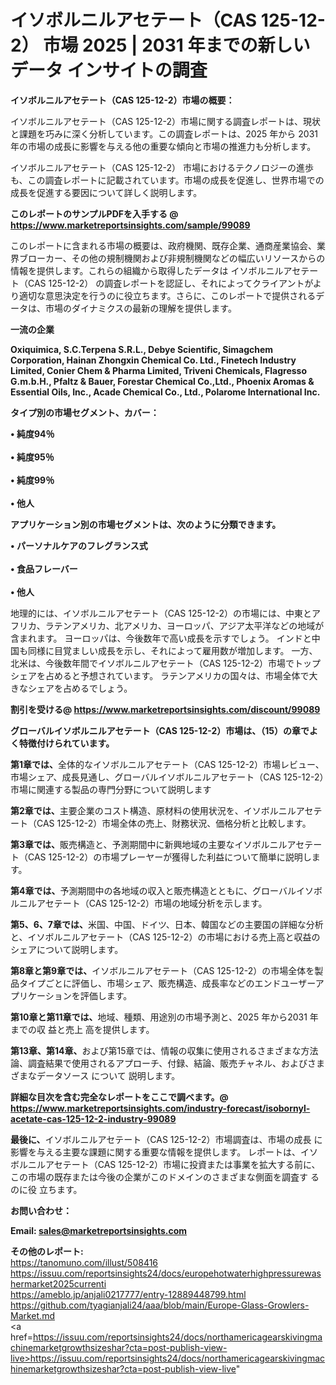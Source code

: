 # イソボルニルアセテート（CAS 125-12-2） 市場 2025 | 2031 年までの新しいデータ インサイトの調査

<strong><b>イソボルニルアセテート（CAS 125-12-2）市場の概要：</b></strong>

イソボルニルアセテート（CAS 125-12-2）市場に関する調査レポートは、現状と課題を巧みに深く分析しています。この調査レポートは、2025 年から 2031 年の市場の成長に影響を与える他の重要な傾向と市場の推進力も分析します。

イソボルニルアセテート（CAS 125-12-2） 市場におけるテクノロジーの進歩も、この調査レポートに記載されています。市場の成長を促進し、世界市場での成長を促進する要因について詳しく説明します。

<strong>このレポートのサンプルPDFを入手する @ <a href=https://www.marketreportsinsights.com/sample/99089>https://www.marketreportsinsights.com/sample/99089</a></strong>

このレポートに含まれる市場の概要は、政府機関、既存企業、通商産業協会、業界ブローカー、その他の規制機関および非規制機関などの幅広いリソースからの情報を提供します。これらの組織から取得したデータは イソボルニルアセテート（CAS 125-12-2） の調査レポートを認証し、それによってクライアントがより適切な意思決定を行うのに役立ちます。さらに、このレポートで提供されるデータは、市場のダイナミクスの最新の理解を提供します。

<strong>一流の企業</strong>

<strong><b>Oxiquimica, S.C.Terpena S.R.L., Debye Scientific, Simagchem Corporation, Hainan Zhongxin Chemical Co. Ltd., Finetech Industry Limited, Conier Chem & Pharma Limited, Triveni Chemicals, Flagresso G.m.b.H., Pfaltz & Bauer, Forestar Chemical Co.,Ltd., Phoenix Aromas & Essential Oils, Inc., Acade Chemical Co., Ltd., Polarome International Inc.</b></strong>

<strong><b>タイプ別の市場セグメント、カバー：</b></strong>

<strong>• 純度94％<br><br>• 純度95％<br><br>• 純度99％<br><br>• 他人</strong>

<strong><b>アプリケーション別の市場セグメントは、次のように分類できます。</b></strong>

<strong>• パーソナルケアのフレグランス式<br><br>• 食品フレーバー<br><br>• 他人</strong>

 地理的には、イソボルニルアセテート（CAS 125-12-2）の市場には、中東とアフリカ、ラテンアメリカ、北アメリカ、ヨーロッパ、アジア太平洋などの地域が含まれます。 ヨーロッパは、今後数年で高い成長を示すでしょう。 インドと中国も同様に目覚ましい成長を示し、それによって雇用数が増加します。 一方、北米は、今後数年間でイソボルニルアセテート（CAS 125-12-2）市場でトップシェアを占めると予想されています。 ラテンアメリカの国々は、市場全体で大きなシェアを占めるでしょう。

<strong>割引を受ける@ <a href=https://www.marketreportsinsights.com/discount/99089>https://www.marketreportsinsights.com/discount/99089</a></strong>

<strong><b>グローバルイソボルニルアセテート（CAS 125-12-2）市場は、（15）の章でよく特徴付けられています。</b></strong>

<strong><b>第</b></strong><strong><b>1章では、</b></strong>全体的なイソボルニルアセテート（CAS 125-12-2）市場レビュー、市場シェア、成長見通し、グローバルイソボルニルアセテート（CAS 125-12-2）市場に関連する製品の専門分野について説明します

<strong><b>第2章では、</b></strong>主要企業のコスト構造、原材料の使用状況を、イソボルニルアセテート（CAS 125-12-2）市場全体の売上、財務状況、価格分析と比較します。

<strong><b>第3章では、</b></strong>販売構造と、予測期間中に新興地域の主要なイソボルニルアセテート（CAS 125-12-2）の市場プレーヤーが獲得した利益について簡単に説明します。

<strong><b>第4章では、</b></strong>予測期間中の各地域の収入と販売構造とともに、グローバルイソボルニルアセテート（CAS 125-12-2）市場の地域分析を示します。

<strong><b>第5、6、7章では、</b></strong>米国、中国、ドイツ、日本、韓国などの主要国の詳細な分析と、イソボルニルアセテート（CAS 125-12-2）の市場における売上高と収益のシェアについて説明します。

<strong><b>第8章と第9章では、</b></strong>イソボルニルアセテート（CAS 125-12-2）の市場全体を製品タイプごとに評価し、市場シェア、販売構造、成長率などのエンドユーザーアプリケーションを評価します。

<strong><b>第10章と第11章では、</b></strong>地域、種類、用途別の市場予測と、2025 年から2031 年までの収 益と売上 高を提供します。

<strong><b>第13章、第14章、</b></strong>および第15章では、情報の収集に使用されるさまざまな方法論、調査結果で使用されるアプローチ、付録、結論、販売チャネル、およびさまざまなデータソース について 説明します。

<strong>詳細な目次を含む完全なレポートをここで調べます。@ <a href=https://www.marketreportsinsights.com/industry-forecast/isobornyl-acetate-cas-125-12-2-industry-99089>https://www.marketreportsinsights.com/industry-forecast/isobornyl-acetate-cas-125-12-2-industry-99089</a></strong>

<strong><b>最後に、</b></strong>イソボルニルアセテート（CAS 125-12-2）市場調査は、市場の成長 に影響を</a>与える主要な課題に関する重要な情報を提供します。 レポートは、イソボルニルアセテート（CAS 125-12-2）市場に投資または事業を拡大する前に、この市場の既存または今後の企業がこのドメインのさまざまな側面を調査す るのに役 立ちます。

<strong><b>お問い合わせ：</b></strong>

<strong>Email: </strong><a href=mailto:sales@marketreportsinsights.com><strong>sales@marketreportsinsights.com</strong></a>

<strong>その他のレポート:</strong>
<br>
<a href=https://tanomuno.com/illust/508416>https://tanomuno.com/illust/508416</a>
<br>
<a href=https://issuu.com/reportsinsights24/docs/europehotwaterhighpressurewashermarket2025currenti>https://issuu.com/reportsinsights24/docs/europehotwaterhighpressurewashermarket2025currenti</a>
<br>
<a href=https://ameblo.jp/anjali0217777/entry-12889448799.html>https://ameblo.jp/anjali0217777/entry-12889448799.html</a>
<br>
<a href=https://github.com/tyagianjali24/aaa/blob/main/Europe-Glass-Growlers-Market.md>https://github.com/tyagianjali24/aaa/blob/main/Europe-Glass-Growlers-Market.md</a>
<br>
<a href=https://issuu.com/reportsinsights24/docs/northamericagearskivingmachinemarketgrowthsizeshar?cta=post-publish-view-live>https://issuu.com/reportsinsights24/docs/northamericagearskivingmachinemarketgrowthsizeshar?cta=post-publish-view-live</a>"
